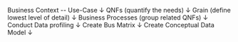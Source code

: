 Business Context -- Use-Case 
   ↓
 QNFs  (quantify the needs)
   ↓
 Grain  (define lowest level of detail)
   ↓
 Business Processes  (group related QNFs)
   ↓
 Conduct Data profiling
   ↓
 Create Bus Matrix
   ↓ 
 Create Conceptual Data Model
   ↓ 
    
